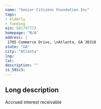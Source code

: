 ```yaml
---
name: "Senior Citizens Foundation Inc"
tags:
- elderly
- funding
ein: 581797772
homepage: "N/A"
address: |
 1705 Commerce Drive, \nAtlanta, GA 30318
state: "GA"
city: "Atlanta"
lng: 
lat: 
description: ""
is_501c3: 
---
```


## Long description

Accrued interest receivable
